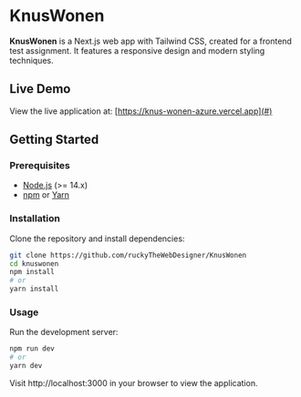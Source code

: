 # KnusWonen

**KnusWonen** is a Next.js web app with Tailwind CSS, created for a frontend test assignment. It features a responsive design and modern styling techniques.

## Live Demo

View the live application at: [https://knus-wonen-azure.vercel.app](#)

## Getting Started

### Prerequisites

- [Node.js](https://nodejs.org/) (>= 14.x)
- [npm](https://www.npmjs.com/) or [Yarn](https://yarnpkg.com/)

### Installation

Clone the repository and install dependencies:

```bash
git clone https://github.com/ruckyTheWebDesigner/KnusWonen
cd knuswonen
npm install
# or
yarn install
```

### Usage

Run the development server:

```bash
npm run dev
# or
yarn dev
```

Visit http://localhost:3000 in your browser to view the application.

